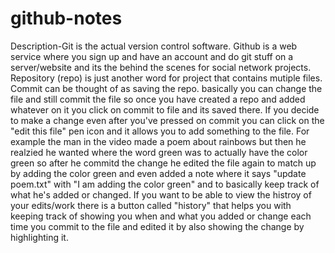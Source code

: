 # github-notes
Description-Git is the actual version control software. Github is a web service where you sign up and have an account and do git stuff on a server/website and its the behind the scenes for social network projects. Repository (repo) is just another word for project that contains mutiple files. Commit can be thought of as saving the repo. basically you can change the file and still commit the file so once you have created a repo and added whatever on it you click on commit to file and its saved there. If you decide to make a change even after you've pressed on commit you can click on the "edit this file" pen icon and it allows you to add something to the file. For example the man in the video made a poem about rainbows but then he realzied he wanted where the word green was to actually have the color green so after he commitd the change he edited the file again to match up by adding the color green and even added a note where it says "update poem.txt" with "I am adding the color green" and to basically keep track of what he's added or changed. If you want to be able to view the histroy of your edits/work there is a button called "history" that helps you with keeping track of showing you when and what you added or change each time you commit to the file and edited it by also showing the change by highlighting it.
